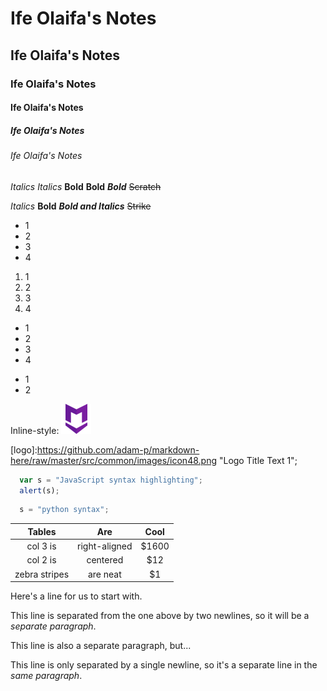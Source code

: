 # Ife Olaifa's Notes
## Ife Olaifa's Notes 
### Ife Olaifa's Notes 
#### Ife Olaifa's Notes
##### Ife Olaifa's Notes 
###### Ife Olaifa's Notes 

*Italics*
_Italics_
**Bold**
__Bold__
***Bold***
~~Scratch~~


*Italics*
**Bold**
***Bold and Italics***
~~Strike~~

* 1
* 2 
* 3
* 4

1. 1
2. 2
3. 3
4. 4 

+ 1 
+ 2 
+ 3
+ 4 

- 1 
- 2

Inline-style: ![alt text](https://github.com/adam-p/markdown-here/raw/master/src/common/images/icon48.png "Logo Title Text 1")



[logo]:https://github.com/adam-p/markdown-here/raw/master/src/common/images/icon48.png "Logo Title Text 1";

``` javascript 
  var s = "JavaScript syntax highlighting"; 
  alert(s);
```

``` python 
  s = "python syntax"; 
```


| Tables        | Are           | Cool  |
| :------------:|:-------------:| :-----:|
| col 3 is      | right-aligned | $1600 |
| col 2 is      | centered      |   $12 |
| zebra stripes | are neat      |    $1 |


Here's a line for us to start with.

This line is separated from the one above by two newlines, so it will be a *separate paragraph*.

This line is also a separate paragraph, but...
  
This line is only separated by a single newline, so it's a separate line in the *same paragraph*.

